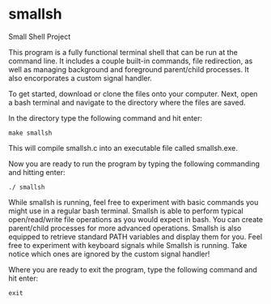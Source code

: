 # smallsh
Small Shell Project

This program is a fully functional terminal shell that can be run at the command line.
It includes a couple built-in commands, file redirection, as well as managing 
background and foreground parent/child processes. It also encorporates a custom
signal handler.

To get started, download or clone the files onto your computer. Next, open a bash
terminal and navigate to the directory where the files are saved. 

In the directory type the following command and hit enter:

```
make smallsh
```

This will compile smallsh.c into an executable file called smallsh.exe.

Now you are ready to run the program by typing the following commanding and
hitting enter:

```
./ smallsh
```

While smallsh is running, feel free to experiment with basic commands you might
use in a regular bash terminal. Smallsh is able to perform typical open/read/write file
operations as you would expect in bash. You can create parent/child processes
for more advanced operations. Smallsh is also equipped to retrieve standard PATH variables
and display them for you. Feel free to experiment with keyboard signals while Smallsh is
running. Take notice which ones are ignored by the custom signal handler!

Where you are ready to exit the program, type
the following command and hit enter:

```
exit
```
